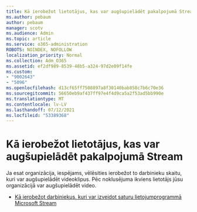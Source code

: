 ```yaml
---
title: Kā ierobežot lietotājus, kas var augšupielādēt pakalpojumā Stream
ms.author: pebaum
author: pebaum
manager: scotv
ms.audience: Admin
ms.topic: article
ms.service: o365-administration
ROBOTS: NOINDEX, NOFOLLOW
localization_priority: Normal
ms.collection: Adm_O365
ms.assetid: ef2df989-8539-48b5-a324-97d2e09f14fe
ms.custom:
- "9002643"
- "5096"
ms.openlocfilehash: d13cf65ff7508897a8f30140bab858c7b6c70e36
ms.sourcegitcommit: 56650eb9af437ff97e4f4d9ca5a2f53ad5bb990e
ms.translationtype: MT
ms.contentlocale: lv-LV
ms.lasthandoff: 07/12/2021
ms.locfileid: "53389368"
---
```

# <a name="restrict-users-who-can-upload-to-stream"></a>Kā ierobežot lietotājus, kas var augšupielādēt pakalpojumā Stream

Ja esat organizācija, iespējams, vēlēsities ierobežot to darbinieku skaitu, kuri var augšupielādēt videoklipus. Pēc noklusējuma ikviens lietotājs jūsu organizācijā var augšupielādēt video.

- [Kā ierobežot darbiniekus, kuri var izveidot saturu lietojumprogrammā Microsoft Stream](/stream/restrict-uploaders)

